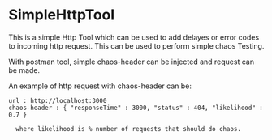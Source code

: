 # SimpleHttpTool

This is a simple Http Tool which can be used to add delayes or error codes to incoming http request. This can be used to perform simple chaos Testing.

With postman tool, simple chaos-header can be injected and request can be made.

An example of http request with chaos-header can be:

    url : http://localhost:3000
    chaos-header : { "responseTime" : 3000, "status" : 404, "likelihood" : 0.7 }
    
      where likelihood is % number of requests that should do chaos.


 
